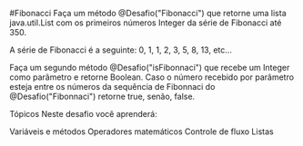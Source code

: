 
#Fibonacci
Faça um método @Desafio("Fibonacci") que retorne uma lista java.util.List com os primeiros números Integer da série de Fibonacci até 350.

A série de Fibonacci é a seguinte: 0, 1, 1, 2, 3, 5, 8, 13, etc…

Faça um segundo método @Desafio("isFibonnaci") que recebe um Integer como parâmetro e retorne Boolean. Caso o número recebido por parâmetro esteja entre os números da sequência de Fibonnaci do @Desafio("Fibonnaci") retorne true, senão, false.

Tópicos
Neste desafio você aprenderá:

Variáveis e métodos
Operadores matemáticos
Controle de fluxo
Listas
